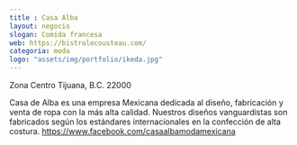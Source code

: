 ```yaml
---
title : Casa Alba
layout: negocio
slogan: Comida francesa
web: https://bistrolecousteau.com/
categoria: moda
logo: "assets/img/portfolio/ikeda.jpg"
---
```


Zona Centro
Tijuana, B.C. 22000


Casa de Alba es una empresa Mexicana dedicada al diseño, fabricación y venta de ropa con la más alta calidad. Nuestros diseños vanguardistas son fabricados según los estándares internacionales en la confección de alta costura.
https://www.facebook.com/casaalbamodamexicana